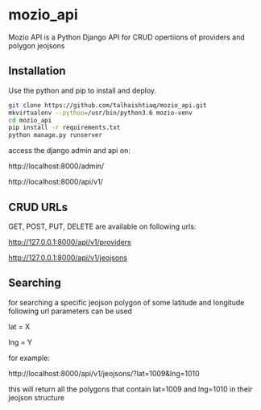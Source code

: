 # mozio_api 
Mozio API is a Python Django  API for CRUD opertiions of providers and polygon jeojsons

## Installation

Use the python and pip to install and deploy.

```bash
git clone https://github.com/talhaishtiaq/mozio_api.git
mkvirtualenv --python=/usr/bin/python3.6 mozio-venv
cd mozio_api
pip install -r requirements.txt
python manage.py runserver
```
access the django admin and api on:

http://localhost:8000/admin/

http://localhost:8000/api/v1/

## CRUD URLs

GET, POST, PUT, DELETE are available on following urls:

http://127.0.0.1:8000/api/v1/providers

http://127.0.0.1:8000/api/v1/jeojsons

## Searching
for searching a specific jeojson polygon of some latitude and longitude following url parameters can be used

lat = X

lng = Y

for example:

http://localhost:8000/api/v1/jeojsons/?lat=1009&lng=1010

this will return all the polygons that contain lat=1009 and lng=1010 in their jeojson structure


